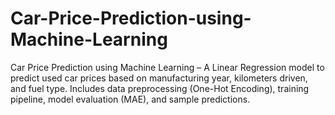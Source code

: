 # Car-Price-Prediction-using-Machine-Learning
Car Price Prediction using Machine Learning – A Linear Regression model to predict used car prices based on manufacturing year, kilometers driven, and fuel type. Includes data preprocessing (One-Hot Encoding), training pipeline, model evaluation (MAE), and sample predictions.
